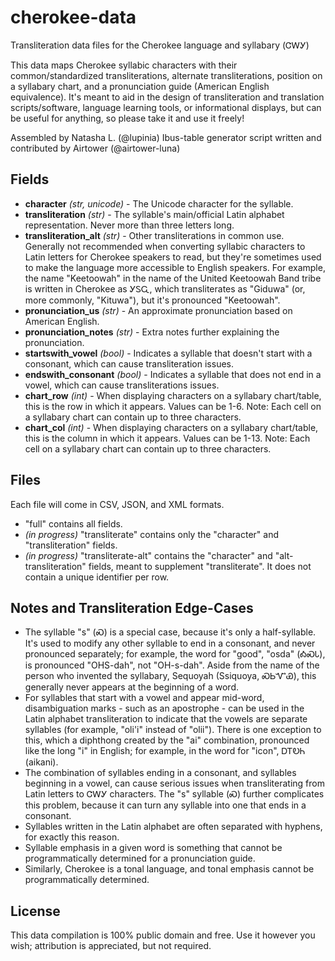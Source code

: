 # cherokee-data
Transliteration data files for the Cherokee language and syllabary (ᏣᎳᎩ)

This data maps Cherokee syllabic characters with their common/standardized transliterations, alternate transliterations, position on a syllabary chart, and a pronunciation guide (American English equivalence).  It's meant to aid in the design of transliteration and translation scripts/software, language learning tools, or informational displays, but can be useful for anything, so please take it and use it freely!

Assembled by Natasha L. (@lupinia)
Ibus-table generator script written and contributed by Airtower (@airtower-luna)

Fields
------
* **character** *(str, unicode)* - The Unicode character for the syllable.
* **transliteration** *(str)* - The syllable's main/official Latin alphabet representation.  Never more than three letters long.
* **transliteration_alt** *(str)* - Other transliterations in common use.  Generally not recommended when converting syllabic characters to Latin letters for Cherokee speakers to read, but they're sometimes used to make the language more accessible to English speakers.  For example, the name "Keetoowah" in the name of the United Keetoowah Band tribe is written in Cherokee as ᎩᏚᏩ, which transliterates as "Giduwa" (or, more commonly, "Kituwa"), but it's pronounced "Keetoowah".
* **pronunciation_us** *(str)* - An approximate pronunciation based on American English.
* **pronunciation_notes** *(str)* - Extra notes further explaining the pronunciation.
* **startswith_vowel** *(bool)* - Indicates a syllable that doesn't start with a consonant, which can cause transliteration issues.
* **endswith_consonant** *(bool)* - Indicates a syllable that does not end in a vowel, which can cause transliterations issues.
* **chart_row** *(int)* - When displaying characters on a syllabary chart/table, this is the row in which it appears.  Values can be 1-6.  Note:  Each cell on a syllabary chart can contain up to three characters.
* **chart_col** *(int)* - When displaying characters on a syllabary chart/table, this is the column in which it appears.  Values can be 1-13.  Note:  Each cell on a syllabary chart can contain up to three characters.

Files
-----

Each file will come in CSV, JSON, and XML formats.

* "full" contains all fields.
* *(in progress)* "transliterate" contains only the "character" and "transliteration" fields.
* *(in progress)* "transliterate-alt" contains the "character" and "alt-transliteration" fields, meant to supplement "transliterate".  It does not contain a unique identifier per row.

Notes and Transliteration Edge-Cases
------------------------------------

* The syllable "s" (Ꮝ) is a special case, because it's only a half-syllable.  It's used to modify any other syllable to end in a consonant, and never pronounced separately; for example, the word for "good", "osda" (ᎣᏍᏓ), is pronounced "OHS-dah", not "OH-s-dah".  Aside from the name of the person who invented the syllabary, Sequoyah (Ssiquoya, ᏍᏏᏉᏯ), this generally never appears at the beginning of a word.
* For syllables that start with a vowel and appear mid-word, disambiguation marks - such as an apostrophe - can be used in the Latin alphabet transliteration to indicate that the vowels are separate syllables (for example, "oli'i" instead of "olii").  There is one exception to this, which a diphthong created by the "ai" combination, pronounced like the long "i" in English; for example, in the word for "icon", ᎠᎢᎧᏂ (aikani).
* The combination of syllables ending in a consonant, and syllables beginning in a vowel, can cause serious issues when transliterating from Latin letters to ᏣᎳᎩ characters.  The "s" syllable (Ꮝ) further complicates this problem, because it can turn any syllable into one that ends in a consonant.
* Syllables written in the Latin alphabet are often separated with hyphens, for exactly this reason.
* Syllable emphasis in a given word is something that cannot be programmatically determined for a pronunciation guide.
* Similarly, Cherokee is a tonal language, and tonal emphasis cannot be programmatically determined.

License
-------

This data compilation is 100% public domain and free.  Use it however you wish; attribution is appreciated, but not required.
